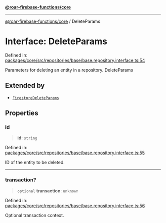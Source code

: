 [**@roar-firebase-functions/core**](../README.md)

***

[@roar-firebase-functions/core](../README.md) / DeleteParams

# Interface: DeleteParams

Defined in: [packages/core/src/repositories/base/base.repository.interface.ts:54](https://github.com/yeatmanlab/roar-firebase-functions/blob/24ea7b8e0f05ba2fca7d62901c43f15726f15a89/packages/core/src/repositories/base/base.repository.interface.ts#L54)

Parameters for deleting an entity in a repository.
 DeleteParams

## Extended by

- [`FirestoreDeleteParams`](FirestoreDeleteParams.md)

## Properties

### id

> **id**: `string`

Defined in: [packages/core/src/repositories/base/base.repository.interface.ts:55](https://github.com/yeatmanlab/roar-firebase-functions/blob/24ea7b8e0f05ba2fca7d62901c43f15726f15a89/packages/core/src/repositories/base/base.repository.interface.ts#L55)

ID of the entity to be deleted.

***

### transaction?

> `optional` **transaction**: `unknown`

Defined in: [packages/core/src/repositories/base/base.repository.interface.ts:56](https://github.com/yeatmanlab/roar-firebase-functions/blob/24ea7b8e0f05ba2fca7d62901c43f15726f15a89/packages/core/src/repositories/base/base.repository.interface.ts#L56)

Optional transaction context.
